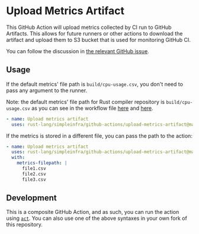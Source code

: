 # Upload Metrics Artifact

This GitHub Action will upload metrics collected by CI run to GitHub Artifacts.
This allows for future runners or other actions to download the artifact and
upload them to S3 bucket that is used for monitoring GitHub CI.

You can follow the discussion in [the relevant GitHub issue][issue-source].

## Usage

If the default metrics' file path is `build/cpu-usage.csv`, you don't need to
pass any argument to the runner.

Note: the default metrics' file path for Rust compiler repository is
`build/cpu-usage.csv` as you can see in the workflow file
[here][rust-cpu-collector-ci] and [here][rust-cpu-collector-script].

```yaml
- name: Upload metrics artifact
  uses: rust-lang/simpleinfra/github-actions/upload-metrics-artifact@master
```

If the metrics is stored in a different file, you can pass the path to the
action:

```yaml
- name: Upload metrics artifact
  uses: rust-lang/simpleinfra/github-actions/upload-metrics-artifact@master
  with:
    metrics-filepath: |
      file1.csv
      file2.csv
      file3.csv
```

## Development

This is a composite GitHub Action, and as such, you can run the action using
[`act`][act-github]. You can also use one of the above syntaxes in your own
fork of this repository.

[issue-source]: https://github.com/rust-lang/infra-team/issues/74
[act-github]: https://github.com/nektos/act
[rust-cpu-collector-ci]: https://github.com/rust-lang/rust/blob/1.72.1/.github/workflows/ci.yml#L90
[rust-cpu-collector-script]: https://github.com/rust-lang/rust/blob/1.72.1/src/ci/scripts/collect-cpu-stats.sh#L10

